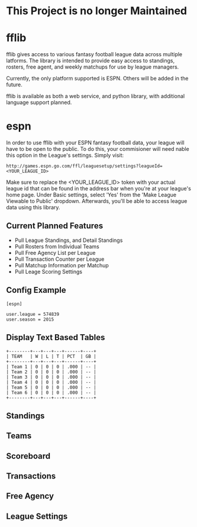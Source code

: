This Project is no longer Maintained 
====================================

# fflib

fflib gives access to various fantasy football league data across multiple latforms. The library is intended to provide 
easy access to standings, rosters, free agent, and weekly matchups for use by league managers.

Currently, the only platform supported is ESPN. Others will be added in the future.

fflib is available as both a web service, and python library, with additional language support planned.

# espn

In order to use fflib with your ESPN fantasy football data, your league will have to be open to the public. To do this,
your commisioner will need nable this option in the League's settings. Simply visit:

    http://games.espn.go.com/ffl/leaguesetup/settings?leagueId=<YOUR_LEAGUE_ID>
    
Make sure to replace the <YOUR_LEAGUE_ID> token with your actual league id that can be found in the address bar when
you're at your league's home page. Under Basic settings, select 'Yes' from the 'Make League Viewable to Public' 
dropdown. Afterwards, you'll be able to access league data using this library.

## Current Planned Features

- Pull League Standings, and Detail Standings
- Pull Rosters from Individual Teams
- Pull Free Agency List per League
- Pull Transaction Counter per League
- Pull Matchup Information per Matchup
- Pull Leage Scoring Settings

## Config Example

    [espn]
    
    user.league = 574839
    user.season = 2015

## Display Text Based Tables

    +--------+---+---+---+------+----+
    | TEAM   | W | L | T | PCT  | GB |
    +--------+---+---+---+------+----+
    | Team 1 | 0 | 0 | 0 | .000 | -- |
    | Team 2 | 0 | 0 | 0 | .000 | -- |
    | Team 3 | 0 | 0 | 0 | .000 | -- |
    | Team 4 | 0 | 0 | 0 | .000 | -- |
    | Team 5 | 0 | 0 | 0 | .000 | -- |
    | Team 6 | 0 | 0 | 0 | .000 | -- |
    +--------+---+---+---+------+----+

## Standings

## Teams

## Scoreboard

## Transactions

## Free Agency

## League Settings
